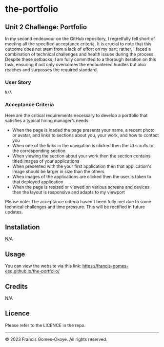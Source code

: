 # the-portfolio

## Unit 2 Challenge: Portfolio

In my second endeavour on the GitHub repository, I regretfully fell short of meeting all the specified acceptance criteria. It is crucial to note that this outcome does not stem from a lack of effort on my part; rather, I faced a combination of technical challenges and health issues during the process. Despite these setbacks, I am fully committed to a thorough iteration on this task, ensuring it not only overcomes the encountered hurdles but also reaches and surpasses the required standard.

### User Story

```
N/A
```

### Acceptance Criteria

Here are the critical requirements necessary to develop a portfolio that satisfies a typical hiring manager’s needs:

-   When the page is loaded the page presents your name, a recent photo or avatar, and links to sections about you, your work, and how to contact you
-   When one of the links in the navigation is clicked then the UI scrolls to the corresponding section
-   When viewing the section about your work then the section contains titled images of your applications
-   When presented with the your first application then that application's image should be larger in size than the others
-   When images of the applications are clicked then the user is taken to that deployed application
-   When the page is resized or viewed on various screens and devices then the layout is responsive and adapts to my viewport

Please note: The acceptance criteria haven't been fully met due to some technical challenges and time pressure. This will be rectified in future updates.

## Installation

N/A

## Usage

You can view the website via this link: https://francis-gomes-esq.github.io/the-portfolio/

## Credits

N/A

## Licence

Please refer to the LICENCE in the repo.

---

© 2023 Francis Gomes-Okoye. All rights reserved.
